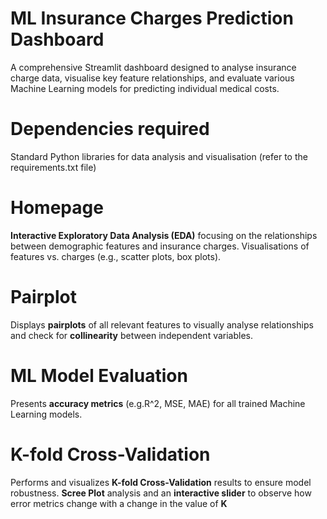 

# ML Insurance Charges Prediction Dashboard
A comprehensive Streamlit dashboard designed to analyse insurance charge data, visualise key feature relationships, and evaluate various Machine Learning models for predicting individual medical costs.

# Dependencies required
Standard Python libraries for data analysis and visualisation (refer to the requirements.txt file)

# Homepage
**Interactive Exploratory Data Analysis (EDA)** focusing on the relationships between demographic features and insurance charges.
Visualisations of features vs. charges (e.g., scatter plots, box plots).

# Pairplot
Displays **pairplots** of all relevant features to visually analyse relationships and check for **collinearity** between independent variables.

# ML Model Evaluation
Presents **accuracy metrics** (e.g.R^2, MSE, MAE) for all trained Machine Learning models.

# K-fold Cross-Validation
Performs and visualizes **K-fold Cross-Validation** results to ensure model robustness.
**Scree Plot** analysis and an **interactive slider** to observe how error metrics change with a change in the value of **K**


